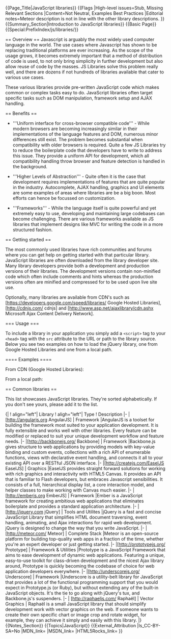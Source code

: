 {{Page_Title|JavaScript libraries}}
{{Flags
|High-level issues=Stub, Missing Relevant Sections
|Content=Not Neutral, Examples Best Practices
|Editorial notes=Meteor description is not in line with the other library descriptions.
}}
{{Summary_Section|Introduction to JavaScript libraries}}
{{Basic Page}}
{{Special:PrefixIndex/js/libraries/}}

== Overview ==
Javascript is arguably the most widely used computer language in the world. The use cases where Javascript has shown to be replacing traditional platforms are ever increasing. As the scope of the usage grows, it becomes extremely important that a method of distribution of code is used, to not only bring simplicity in further development but also allow reuse of code by the masses. JS Libraries solve this problem really well, and there are dozens if not hundreds of libraries available that cater to various use cases.

These various libraries provide pre-written JavaScript code which makes common or complex tasks easy to do. JavaScript libraries often target specific tasks such as DOM manipulation, framework setup and AJAX handling.

== Benefits ==
* '''Uniform interface for cross-browser compatible code''' - While modern browsers are becoming increasingly similar in their implementations of the language features and DOM, numerous minor differences still exist. The problem becomes substantial when compatibility with older browsers is required. Quite a few JS Libraries try to reduce the boilerplate code that developers have to write to address this issue. They provide a uniform API for development, which all compatibility handling throw browser and feature detection is handled in the background.

* '''Higher Levels of Abstraction''' - Quite often it is the case that development requires implementations of features that are quite popular in the industry. Autocomplete, AJAX handling, graphics and UI elements are some examples of areas where libraries are be a big boon. Most efforts can hence be focussed on customization.

* '''Frameworks''' - While the language itself is quite powerful and yet extremely easy to use, developing and maintaining large codebases can become challenging. There are various frameworks available as JS libraries that implement designs like MVC for writing the code in a more structured fashion.

== Getting started ==

The most commonly used libraries have rich communities and forums where you can get help on getting started with that particular library. JavaScript libraries are often downloaded from the library developer site. Many library developers provide both a development and production versions of their libraries. The development versions contain non-minified code which often include comments and hints whereas the production versions often are minified and compressed for to be used upon live site use.

Optionally, many libraries are available from CDN's such as [https://developers.google.com/speed/libraries/ Google Hosted Libraries], [http://cdnjs.com/ cdnjs] and [http://www.asp.net/ajaxlibrary/cdn.ashx Microsoft Ajax Content Delivery Network].

=== Usage ===

To include a library in your application you simply add a <code>&lt;script&gt;</code> tag to your <code>&lt;head&gt;</code> tag with the <code>src</code> attribute to the URL or path to the library source. Below you see two examples on how to load the jQuery library, one from Google Hosted Libraries and one from a local path.

==== Examples ====

From CDN (Google Hosted Libraries):
<syntaxhighlight lang="html5">
<script src="//ajax.googleapis.com/ajax/libs/jquery/1.8.3/jquery.min.js"></script>
</syntaxhighlight>

From a local path:
<syntaxhighlight lang="html5">
<script src="js/lib/jquery.min.js"></script>
</syntaxhighlight>

== Common libraries ==

This list showcases JavaScript libraries. They're sorted alphabetically. If you don't see yours, please add it to the list.

{|
! align="left"| Library
! aligh="left"| Type
! Description
|-
|[http://angularjs.org AngularJS]
| Framework
|AngularJS is a toolset for building the framework most suited to your application development. It is fully extensible and works well with other libraries. Every feature can be modified or replaced to suit your unique development workflow and feature needs.
|-
|[http://backbonejs.org/ Backbone]
| Framework
|Backbone.js gives structure to web applications by providing models with key-value binding and custom events, collections with a rich API of enumerable functions, views with declarative event handling, and connects it all to your existing API over a RESTful JSON interface.
|-
|[http://createjs.com/EaselJS EaselJS]
| Graphics
|EaselJS provides straight forward solutions for working with rich graphics and interactivity with HTML5 Canvas. It provides an API that is familiar to Flash developers, but embraces Javascript sensibilities. It consists of a full, hierarchical display list, a core interaction model, and helper classes to make working with Canvas much easier.
|-
|[http://emberjs.org EmberJS]
| Framework
|Ember is a JavaScript framework for creating ambitious web applications that eliminates boilerplate and provides a standard application architecture.
|-
|[http://jquery.com jQuery]
| Tools and Utilites
|jQuery is a fast and concise JavaScript Library that simplifies HTML document traversing, event handling, animating, and Ajax interactions for rapid web development. jQuery is designed to change the way that you write JavaScript.
|-
|[http://meteor.com/ Meteor]
| Complete Stack
|Meteor is an open-source platform for building top-quality web apps in a fraction of the time, whether you're an expert developer or just getting started.
|-
|[http://prototypejs.org/ Prototype]
| Framework & Utilities
|Prototype is a JavaScript Framework that aims to ease development of dynamic web applications. Featuring a unique, easy-to-use toolkit for class-driven development and the nicest Ajax library around, Prototype is quickly becoming the codebase of choice for web application developers everywhere.
|-
|[http://underscorejs.org/ Underscore]
| Framework
|Underscore is a utility-belt library for JavaScript that provides a lot of the functional programming support that you would expect in Prototype.js (or Ruby), but without extending any of the built-in JavaScript objects. It's the tie to go along with jQuery's tux, and Backbone.js's suspenders.
|-
| [http://raphaeljs.com/ Raphaël]
| Vector Graphics
| Raphaël is a small JavaScript library that should simplify development work with vector graphics on the web. If someone wants to create their own specific chart or image crop and rotate widget, for example, they can achieve it simply and easily with this library.
|}
{{Notes_Section}}
{{Topics|JavaScript}}
{{External_Attribution
|Is_CC-BY-SA=No
|MDN_link=
|MSDN_link=
|HTML5Rocks_link=
}}